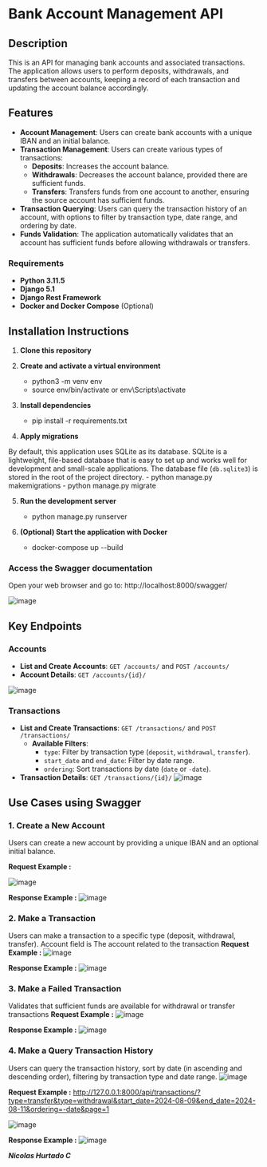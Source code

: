 # Bank Account Management API

## Description

This is an API for managing bank accounts and associated transactions. The application allows users to perform deposits, withdrawals, and transfers between accounts, keeping a record of each transaction and updating the account balance accordingly.

## Features

- **Account Management**: Users can create bank accounts with a unique IBAN and an initial balance.
- **Transaction Management**: Users can create various types of transactions:
  - **Deposits**: Increases the account balance.
  - **Withdrawals**: Decreases the account balance, provided there are sufficient funds.
  - **Transfers**: Transfers funds from one account to another, ensuring the source account has sufficient funds.
- **Transaction Querying**: Users can query the transaction history of an account, with options to filter by transaction type, date range, and ordering by date.
- **Funds Validation**: The application automatically validates that an account has sufficient funds before allowing withdrawals or transfers.

### Requirements

- **Python 3.11.5**
- **Django 5.1**
- **Django Rest Framework**
- **Docker and Docker Compose** (Optional)

## Installation Instructions

1. **Clone this repository**
    
2. **Create and activate a virtual environment**
    - python3 -m venv env
    - source env/bin/activate  or  env\Scripts\activate

3. **Install dependencies**
    - pip install -r requirements.txt

4. **Apply migrations**
    
By default, this application uses SQLite as its database. SQLite is a lightweight, file-based database that is easy to set up and works well for development and small-scale applications. The database file (`db.sqlite3`) is stored in the root of the project       directory.
    - python manage.py makemigrations
    - python manage.py migrate

5. **Run the development server**
    - python manage.py runserver

6. **(Optional) Start the application with Docker**
    - docker-compose up --build


### Access the Swagger documentation
Open your web browser and go to: http://localhost:8000/swagger/

![image](https://github.com/user-attachments/assets/bce135f6-8dde-4545-a48c-f97695bedd26)


## Key Endpoints

### Accounts

- **List and Create Accounts**: `GET /accounts/` and `POST /accounts/`
- **Account Details**: `GET /accounts/{id}/`

![image](https://github.com/user-attachments/assets/7c51bc53-2133-483d-b387-7be1a8533887)


### Transactions

- **List and Create Transactions**: `GET /transactions/` and `POST /transactions/`
  - **Available Filters**:
    - `type`: Filter by transaction type (`deposit`, `withdrawal`, `transfer`).
    - `start_date` and `end_date`: Filter by date range.
    - `ordering`: Sort transactions by date (`date` or `-date`).
- **Transaction Details**: `GET /transactions/{id}/`
![image](https://github.com/user-attachments/assets/5c3ad5ab-bddc-49c8-bc85-99110170fd61)


## Use Cases using Swagger

### 1. **Create a New Account**

Users can create a new account by providing a unique IBAN and an optional initial balance.

**Request Example :**

![image](https://github.com/user-attachments/assets/068f1c98-c63f-4439-a337-a8524660f3f0)


**Response  Example :**
![image](https://github.com/user-attachments/assets/cf130b6c-7381-401f-8d2c-60e7f2f28c44)


### 2. **Make a Transaction**
Users can make a transaction to a specific type (deposit, withdrawal, transfer).
Account field is The account related to the transaction
**Request Example :**
![image](https://github.com/user-attachments/assets/ebcc2516-c18e-416e-aa60-3cca8735cdb0)


**Response  Example :**
![image](https://github.com/user-attachments/assets/9830b1fc-ef42-4c4e-bcff-816a4b7fec98)


### 3. **Make a Failed Transaction**
Validates that sufficient funds are available for withdrawal or transfer transactions
**Request Example :**
![image](https://github.com/user-attachments/assets/03778145-68d8-4a9d-b8f6-c6162a03a197)


**Response  Example :**
![image](https://github.com/user-attachments/assets/f6026b2a-202c-4eb9-afdd-ff98b6e75d49)


### 4. **Make a Query Transaction History**
Users can query the transaction history, sort by date (in ascending and descending order), filtering by transaction type and date range.
![image](https://github.com/user-attachments/assets/14e9a4b4-a7a7-4747-85ed-bb9388e2753c)


**Request Example :**
http://127.0.0.1:8000/api/transactions/?type=transfer&type=withdrawal&start_date=2024-08-09&end_date=2024-08-11&ordering=-date&page=1

![image](https://github.com/user-attachments/assets/b3ea1911-935d-4031-862a-27ba39771ecb)


**Response  Example :**
![image](https://github.com/user-attachments/assets/e44a1f5d-820b-42ea-8a43-b99b2082468a)


***Nicolas Hurtado C***
